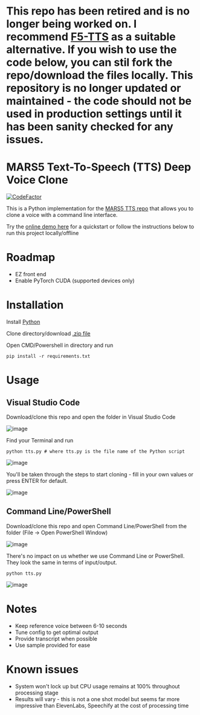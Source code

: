 # This repo has been retired and is no longer being worked on. I recommend [F5-TTS](https://github.com/SWivid/F5-TTS) as a suitable alternative. If you wish to use the code below, you can stil fork the repo/download the files locally. This repository is no longer updated or maintained - the code should not be used in production settings until it has been sanity checked for any issues.

# MARS5 Text-To-Speech (TTS) Deep Voice Clone

[![CodeFactor](https://www.codefactor.io/repository/github/veeeetzzzz/mars5-tts/badge)](https://www.codefactor.io/repository/github/veeeetzzzz/mars5-tts)

This is a Python implementation for the [MARS5 TTS repo](https://github.com/Camb-ai/MARS5-TTS) that allows you to clone a voice with a command line interface.

Try the [online demo here](https://6b1a3a8e53ae.ngrok.app/) for a quickstart or follow the instructions below to run this project locally/offline

# Roadmap

- EZ front end
- Enable PyTorch CUDA (supported devices only)

# Installation

Install [Python](https://www.python.org/downloads/)

Clone directory/download [.zip file](https://github.com/Veeeetzzzz/mars5-tts/archive/refs/heads/main.zip)

Open CMD/Powershell in directory and run      
                              
    pip install -r requirements.txt

# Usage

## Visual Studio Code

Download/clone this repo and open the folder in Visual Studio Code

![image](https://github.com/Veeeetzzzz/mars5-tts/assets/40268197/09059ae7-cdfe-4c47-a6a3-07143849377f)

Find your Terminal and run 

    python tts.py # where tts.py is the file name of the Python script

![image](https://github.com/Veeeetzzzz/mars5-tts/assets/40268197/6f525c5c-0c98-4642-961c-82c4d3712e5a)

You'll be taken through the steps to start cloning - fill in your own values or press ENTER for default.

![image](https://github.com/Veeeetzzzz/mars5-tts/assets/40268197/0b4bed6b-2aa0-459e-b765-a45320919cce)


## Command Line/PowerShell

Download/clone this repo and open Command Line/PowerShell from the folder (File -> Open PowerShell Window)

![image](https://github.com/Veeeetzzzz/mars5-tts/assets/40268197/2e1e6077-1d0f-4009-898d-fad2a7b3d386)

There's no impact on us whether we use Command Line or PowerShell. They look the same in terms of input/output.

    python tts.py

![image](https://github.com/Veeeetzzzz/mars5-tts/assets/40268197/ba1fae6e-b614-4ff6-95da-e176717652f4)

# Notes

- Keep reference voice between 6-10 seconds
- Tune config to get optimal output
- Provide transcript when possible
- Use sample provided for ease

# Known issues

- System won't lock up but CPU usage remains at 100% throughout processing stage
- Results will vary - this is not a one shot model but seems far more impressive than ElevenLabs, Speechify at the cost of processing time

